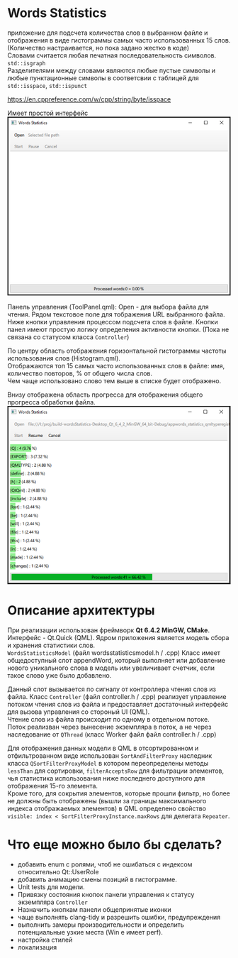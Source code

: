 # Words Statistics  
приложение для подсчета количества слов в выбранном файле и отображения в виде гистограммы самых часто использованных 15 слов. (Количество настраивается, но пока задано жестко в коде)  
Словами считается любая печатная последовательность символов.  
`std::isgraph`  
Разделителями между словами являются любые пустые символы и любые пунктационные символы в соответсвии с таблицей для `std::isspace`, `std::ispunct`

https://en.cppreference.com/w/cpp/string/byte/isspace


Имеет простой интерфейс ![](main_form.png)  

Панель управления (ToolPanel.qml):
Open - для выбора файла для чтения.
Рядом текстовое поле для тображения URL выбранного файла.  
Ниже кнопки управления процессом подсчета слов в файле.
Кнопки панел имеют простую логику определения активности кнопки. (Пока не связана со статусом класса `Controller`)

По центру область отображения горизонтальной гистограммы частоты использования слов (Histogram.qml).  
Отображаются топ 15 самых часто использованных слов в файле: имя, количество повторов, % от общего числа слов.  
Чем чаще использовано слово тем выше в списке будет отображено.  

Внизу отображена область прогресса для отображения общего прогресса обработки файла.
![](process_pause.png)

# Описание архитектуры  

При реализации использован фреймворк **Qt 6.4.2 MinGW, CMake**. Интерфейс - Qt.Quick (QML).
Ядром приложения является модель сбора и хранения статистики слов.  
`WordsStatisticsModel` (файл wordsstatisticsmodel.h / .cpp)
Класс имеет общедоступный слот appendWord, который выполняет или добавление нового уникального слова в модель или увеличивает счетчик, если такое слово уже было добавлено.  

Данный слот вызывается по сигналу от контроллера чтения слов из файла.
Класс `Controller` (файл controller.h / .cpp) реализует управление потоком чтения слов из файла и предоставляет достаточный интерфейс для вызова управления со стороный UI (QML).  
Чтение слов из файла происходит по одному в отдельном потоке.  
Поток реализван через вынесение экземпляра в поток, а не через наследование от `QThread` (класс Worker файл файл controller.h / .cpp)

Для отображения данных модели в QML в отсортированном и отфильтрованном виде использован `SortAndFilterProxy` наследник класса `QSortFilterProxyModel` в котором переопределены методы `lessThan` для сортировки, `filterAcceptsRow` для фильтрации элементов, чья статистика использования ниже последнего доступного для отображения 15-го элемента.  
Кроме того, для сокрытия элементов, которые прошли фильтр, но более не должны быть отображены (вышли за границы максимального индекса отображаемых элементов) в QML определено свойство `visible: index < SortFilterProxyInstance.maxRows` для делегата `Repeater`.  

# Что еще можно было бы сделать?  

- добавить enum с ролями, чтоб не ошибаться с индексом относительно Qt::UserRole
- добавить анимацию смены позиций в гистограмме. 
- Unit tests для модели. 
- Привязку состояния кнопок панели управления к статусу экземпляра `Controller`
- Назначить кнопкам панели общепринятые иконки
- чаще выполнять clang-tidy и разрешить ошибки, предупреждения  
- выполнить замеры производительности и определить потенциальные узкие места (Win е имеет perf).  
- настройка стилей
- локализация